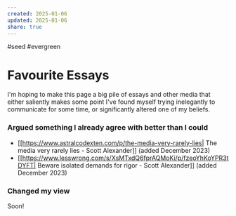```yaml
---
created: 2025-01-06
updated: 2025-01-06
share: true
---
```

#seed #evergreen
# Favourite Essays

I'm hoping to make this page a big pile of essays and other media that either saliently makes some point I've found myself trying inelegantly to communicate for some time, or significantly altered one of my beliefs.

### Argued something I already agree with better than I could
- [[https://www.astralcodexten.com/p/the-media-very-rarely-lies| The media very rarely lies - Scott Alexander]] (added December 2023)
- [[https://www.lesswrong.com/s/XsMTxdQ6fprAQMoKi/p/fzeoYhKoYPR3tDYFT| Beware isolated demands for rigor - Scott Alexander]] (added December 2023)


### Changed my view
Soon!